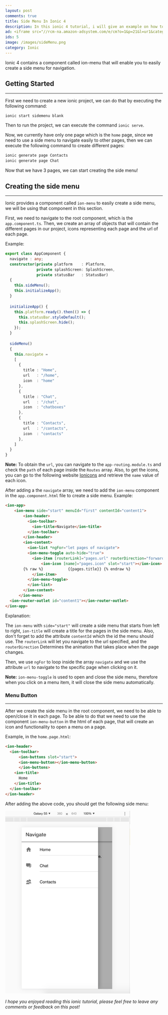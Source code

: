 ```yaml
---
layout: post
comments: true
title: Side Menu In Ionic 4
description: In this ionic 4 tutorial, i will give an example on how to create a side menu.
ad: <iframe src="//rcm-na.amazon-adsystem.com/e/cm?o=1&p=21&l=ur1&category=software&banner=040CAFM9HWSCJ6A03YR2&f=ifr&linkID=a82670a1ca42d744e42ff45f303343e3&t=petercoding20-20&tracking_id=petercoding20-20" width="125" height="125" scrolling="no" border="0" marginwidth="0" style="border:none;" frameborder="0"></iframe>
ids: 5
image: /images/sideMenu.png
category: Ionic
---
```


<p class="message"> 
Ionic 4 contains a component called ion-menu that will enable you to easily create a side menu for navigation.
</p>


## Getting Started
---

First we need to create a new ionic project, we can do that by executing the following command:

```bash
ionic start sidemenu blank
```

Then to run the project, we can execute the command `ionic serve`.

Now, we currently have only one page which is the `home` page, since we need to use a side menu to navigate easily to other pages, then we can execute the following command to create different pages:

```bash
ionic generate page Contacts
ionic generate page Chat
```

Now that we have 3 pages, we can start creating the side menu!

## Creating the side menu
---

Ionic provides a component called `ion-menu` to easily create a side menu, we will be using that component in this section.

First, we need to navigate to the root component, which is the `app.component.ts`. Then, we create an array of objects that will contain the different pages in our project, icons representing each page and the url of each page.

Example:

```typescript
export class AppComponent {
  navigate : any;
  constructor(private platform    : Platform,
              private splashScreen: SplashScreen,
              private statusBar   : StatusBar) 
  {
    this.sideMenu();
    this.initializeApp();
  }

  initializeApp() {
    this.platform.ready().then(() => {
      this.statusBar.styleDefault();
      this.splashScreen.hide();
    });
  }

  sideMenu()
  {
    this.navigate =
    [
      {
        title : "Home",
        url   : "/home",
        icon  : "home"
      },
      {
        title : "Chat",
        url   : "/chat",
        icon  : "chatboxes"
      },
      {
        title : "Contacts",
        url   : "/contacts",
        icon  : "contacts"
      },
    ]
  }
}
```

**Note:** To obtain the `url`, you can navigate to the `app-routing.module.ts` and check the `path` of each page inside the `Routes` array. Also, to get the icons, you can go to the following website [Ionicons](https://ionicons.com/) and retrieve the `name` value of each icon.

After adding a the `navigate` array, we need to add the `ion-menu` component in the `app.component.html` file to create a side menu.
Example:

```html
<ion-app>
    <ion-menu side="start" menuId="first" contentId="content1">
        <ion-header>
          <ion-toolbar>
            <ion-title>Navigate</ion-title>
          </ion-toolbar>
        </ion-header>
        <ion-content>
          <ion-list *ngFor="let pages of navigate">
          <ion-menu-toggle auto-hide="true">
            <ion-item [routerLink]="pages.url" routerDirection="forward">
                <ion-icon [name]="pages.icon" slot="start"></ion-icon>
        {% raw %}           {{pages.title}} {% endraw %}
            </ion-item>
          </ion-menu-toggle>
          </ion-list>
        </ion-content>
      </ion-menu>
  <ion-router-outlet id="content1"></ion-router-outlet>
</ion-app>
```
Explanation:

The `ion-menu` with `side="start"` will create a side menu that starts from left to right, `ion-title` will create a title for the pages in the side menu. Also, don't forget to add the attribute `contentId` which the id the menu should use. The `routerLink` will let you navigate to the url specified, and the `routerDirection` Determines the animation that takes place when the page changes. 


Then, we use `ngFor` to loop inside the array `navigate` and we use the attribute `url` to navigate to the specific page when clicking on it.

**Note:** `ion-menu-toggle` is used to open and close the side menu, therefore when you click on a menu item, it will close the side menu automatically.

### Menu Button
---

After we create the side menu in the root component, we need to be able to open/close it in each page. To be able to do that we need to use the component `ion-menu-button` in the html of each page, that  will create an icon and functionality to open a menu on a page.

Example, in the `home.page.html`:

```html
<ion-header>
  <ion-toolbar>
      <ion-buttons slot="start">
      <ion-menu-button></ion-menu-button>
      </ion-buttons>
    <ion-title>
      Home
    </ion-title>
  </ion-toolbar>
</ion-header>
```
After adding the above code, you should get the following side menu:

<img src="/images/sideMenu.png" alt="sideMenu" width="400">

*I hope you enjoyed reading this ionic tutorial, please feel free to leave any comments or feedback on this post!*